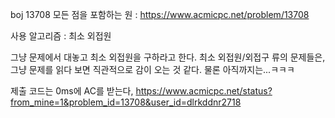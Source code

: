 boj 13708 모든 점을 포함하는 원 : https://www.acmicpc.net/problem/13708

사용 알고리즘 : 최소 외접원

그냥 문제에서 대놓고 최소 외접원을 구하라고 한다. 최소 외접원/외접구 류의 문제들은, 그냥 문제를 읽다 보면 직관적으로 감이 오는 것 같다. 물론 아직까지는...ㅋㅋㅋ

제출 코드는 0ms에 AC를 받는다,
https://www.acmicpc.net/status?from_mine=1&problem_id=13708&user_id=dlrkddnr2718
